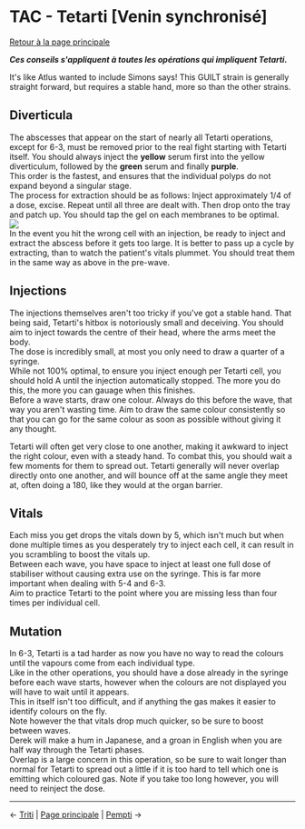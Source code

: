 
# TAC - Tetarti [Venin synchronisé]

[Retour à la page principale](../../index/fr/index.md)

***Ces conseils s'appliquent à toutes les opérations qui impliquent Tetarti.*** <br>

It's like Atlus wanted to include Simons says! This GUILT strain is generally straight forward, but requires a stable hand, more so than the other strains. <br>

## Diverticula

The abscesses that appear on the start of nearly all Tetarti operations, except for 6-3, must be removed prior to the real fight starting with Tetarti itself. You should always inject the **yellow** serum first into the yellow diverticulum, followed by the **green** serum and finally **purple**.
 <br>
 This order is the fastest, and ensures that the individual polyps do not expand beyond a singular stage. <br>
 The process for extraction should be as follows: Inject approximately 1/4 of a dose, excise. Repeat until all three are dealt with. Then drop onto the tray and patch up. You should tap the gel on each membranes to be optimal. <br>
 ![](../img/tetarti_diverticula.gif) <br>
In the event you hit the wrong cell with an injection, be ready to inject and extract the abscess before it gets too large. It is better to pass up a cycle by extracting, than to watch the patient's vitals plummet. You should treat them in the same way as above in the pre-wave. <br>
 
## Injections

The injections themselves aren't too tricky if you've got a stable hand. That being said, Tetarti's hitbox is notoriously small and deceiving. You should aim to inject towards the centre of their head, where the arms meet the body. <br>
The dose is incredibly small, at most you only need to draw a quarter of a syringe. <br>
While not 100% optimal, to ensure you inject enough per Tetarti cell, you should hold A until the injection automatically stopped. The more you do this, the more you can gauage when this finishes. <br>
Before a wave starts, draw one colour. Always do this before the wave, that way you aren't wasting time. Aim to draw the same colour consistently so that you can go for the same colour as soon as possible without giving it any thought. <br>

Tetarti will often get very close to one another, making it awkward to inject the right colour, even with a steady hand. To combat this, you should wait a few moments for them to spread out. Tetarti generally will never overlap directly onto one another, and will bounce off at the same angle they meet at, often doing a 180, like they would at the organ barrier. <br>

## Vitals

Each miss you get drops the vitals down by 5, which isn't much but when done multiple times as you desperately try to inject each cell, it can result in you scrambling to boost the vitals up. <br>
Between each wave, you have space to inject at least one full dose of stabiliser without causing extra use on the syringe. This is far more important when dealing with 5-4 and 6-3. <br>
Aim to practice Tetarti to the point where you are missing less than four times per individual cell. <br>

## Mutation

In 6-3, Tetarti is a tad harder as now you have no way to read the colours until the vapours come from each individual type. <br>
Like in the other operations, you should have a dose already in the syringe before each wave starts, however when the colours are not displayed you will have to wait until it appears. <br>
This in itself isn't too difficult, and if anything the gas makes it easier to identify colours on the fly. <br>
Note however the that vitals drop much quicker, so be sure to boost between waves. <br>
Derek will make a hum in Japanese, and a groan in English when you are half way through the Tetarti phases. <br>
Overlap is a large concern in this operation, so be sure to wait longer than normal for Tetarti to spread out a little if it is too hard to tell which one is emitting which coloured gas. Note if you take too long however, you will need to reinject the dose. <br>

---

← [Triti](triti.md) | [Page principale](../../index/fr/index.md) | [Pempti](pempti.md) →
